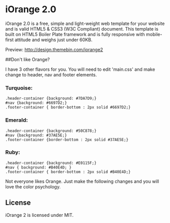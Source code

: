 iOrange 2.0
=========

iOrange 2.0 is a free, simple and light-weight web template for your website and is valid HTML5 & CSS3 (W3C Compliant) document. This template is built on HTML5 Boiler Plate framework and is fully responsive with mobile-first attitude and weighs just under 60KB.

Preview: http://design.themebin.com/iorange2

##Don't like Orange?

I have 3 other flavors for you. You will need to edit 'main.css' and make change to header, nav and footer elements.

### Turquoise:

    .header-container {background: #7DA7D9;}
    #nav {background: #6697D2;}
    .footer-container { border-bottom : 2px solid #6697D2;}

### Emerald:

    .header-container {background: #50C878;}
    #nav {background: #37AE5E;}
    .footer-container {border-bottom : 2px solid #37AE5E;}

### Ruby:

    .header-container {background: #E0115F;}
    #nav { background: #B40E4D; }
    .footer-container { border-bottom : 2px solid #B40E4D;}

Not everyone likes Orange. Just make the following changes and you will love the color psychology. 

## License

iOrange 2 is licensed under MIT.